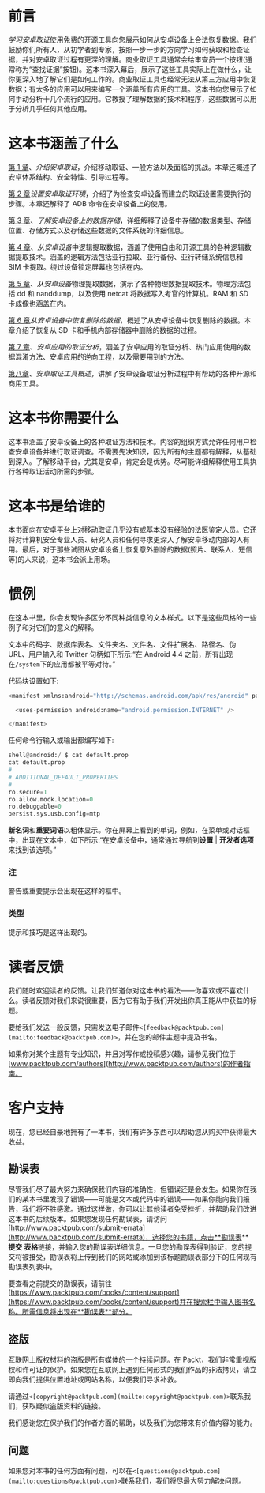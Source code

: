 # 前言

*学习安卓取证*使用免费的开源工具向您展示如何从安卓设备上合法恢复数据。我们鼓励你们所有人，从初学者到专家，按照一步一步的方向学习如何获取和检查证据，并对安卓取证过程有更深的理解。商业取证工具通常会给审查员一个按钮(通常称为“查找证据”按钮)。这本书深入幕后，展示了这些工具实际上在做什么，让你更深入地了解它们是如何工作的。商业取证工具也经常无法从第三方应用中恢复数据；有太多的应用可以用来编写一个涵盖所有应用的工具。这本书向您展示了如何手动分析十几个流行的应用。它教授了理解数据的技术和程序，这些数据可以用于分析几乎任何其他应用。

# 这本书涵盖了什么

[第 1 章](1.html "Chapter 1. Introducing Android Forensics")、*介绍安卓取证*，介绍移动取证、一般方法以及面临的挑战。本章还概述了安卓体系结构、安全特性、引导过程等。

[第 2 章](2.html "Chapter 2. Setting Up an Android Forensic Environment")*设置安卓取证环境*，介绍了为检查安卓设备而建立的取证设置需要执行的步骤。本章还解释了 ADB 命令在安卓设备上的使用。

[第 3 章](3.html "Chapter 3. Understanding Data Storage on Android Devices")、*了解安卓设备上的数据存储*，详细解释了设备中存储的数据类型、存储位置、存储方式以及存储这些数据的文件系统的详细信息。

[第 4 章](4.html "Chapter 4. Extracting Data Logically from Android Devices")、*从安卓设备*中逻辑提取数据，涵盖了使用自由和开源工具的各种逻辑数据提取技术。涵盖的逻辑方法包括亚行拉取、亚行备份、亚行转储系统信息和 SIM 卡提取。绕过设备锁定屏幕也包括在内。

[第 5 章](5.html "Chapter 5. Extracting Data Physically from Android Devices")、*从安卓设备*物理提取数据，演示了各种物理数据提取技术。物理方法包括 dd 和 nanddump，以及使用 netcat 将数据写入考官的计算机。RAM 和 SD 卡成像也涵盖在内。

[第 6 章](6.html "Chapter 6. Recovering Deleted Data from an Android Device")*从安卓设备中恢复删除的数据*，概述了从安卓设备中恢复删除的数据。本章介绍了恢复从 SD 卡和手机内部存储器中删除的数据的过程。

[第 7 章](7.html "Chapter 7. Forensic Analysis of Android Applications")、*安卓应用的取证分析*，涵盖了安卓应用的取证分析、热门应用使用的数据混淆方法、安卓应用的逆向工程，以及需要用到的方法。

[第八章](8.html "Chapter 8. Android Forensic Tools Overview")、*安卓取证工具概述*，讲解了安卓设备取证分析过程中有帮助的各种开源和商用工具。

# 这本书你需要什么

这本书涵盖了安卓设备上的各种取证方法和技术。内容的组织方式允许任何用户检查安卓设备并进行取证调查。不需要先决知识，因为所有的主题都有解释，从基础到深入。了解移动平台，尤其是安卓，肯定会是优势。尽可能详细解释使用工具执行各种取证活动所需的步骤。

# 这本书是给谁的

本书面向在安卓平台上对移动取证几乎没有或基本没有经验的法医鉴定人员。它还将对计算机安全专业人员、研究人员和任何寻求更深入了解安卓移动内部的人有用。最后，对于那些试图从安卓设备上恢复意外删除的数据(照片、联系人、短信等)的人来说，这本书会派上用场。

# 惯例

在这本书里，你会发现许多区分不同种类信息的文本样式。以下是这些风格的一些例子和对它们的意义的解释。

文本中的码字、数据库表名、文件夹名、文件名、文件扩展名、路径名、伪 URL、用户输入和 Twitter 句柄如下所示:“在 Android 4.4 之前，所有出现在`/system`下的应用都被平等对待。”

代码块设置如下:

```py
<manifest xmlns:android="http://schemas.android.com/apk/res/android" package="com.example.rohit">

  <uses-permission android:name="android.permission.INTERNET" />

</manifest>
```

任何命令行输入或输出都编写如下:

```py
shell@android:/ $ cat default.prop
cat default.prop
#
# ADDITIONAL_DEFAULT_PROPERTIES
#
ro.secure=1
ro.allow.mock.location=0
ro.debuggable=0
persist.sys.usb.config=mtp

```

**新名词**和**重要词语**以粗体显示。你在屏幕上看到的单词，例如，在菜单或对话框中，出现在文本中，如下所示:“在安卓设备中，通常通过导航到**设置** | **开发者选项**来找到该选项。”

### 注

警告或重要提示会出现在这样的框中。

### 类型

提示和技巧是这样出现的。

# 读者反馈

我们随时欢迎读者的反馈。让我们知道你对这本书的看法——你喜欢或不喜欢什么。读者反馈对我们来说很重要，因为它有助于我们开发出你真正能从中获益的标题。

要给我们发送一般反馈，只需发送电子邮件`<[feedback@packtpub.com](mailto:feedback@packtpub.com)>`，并在您的邮件主题中提及书名。

如果你对某个主题有专业知识，并且对写作或投稿感兴趣，请参见我们位于[www.packtpub.com/authors](http://www.packtpub.com/authors)的作者指南。

# 客户支持

现在，您已经自豪地拥有了一本书，我们有许多东西可以帮助您从购买中获得最大收益。

## 勘误表

尽管我们尽了最大努力来确保我们内容的准确性，但错误还是会发生。如果你在我们的某本书里发现了错误——可能是文本或代码中的错误——如果你能向我们报告，我们将不胜感激。通过这样做，你可以让其他读者免受挫折，并帮助我们改进这本书的后续版本。如果您发现任何勘误表，请访问[http://www.packtpub.com/submit-errata](http://www.packtpub.com/submit-errata)，选择您的书籍，点击**勘误表** **提交** **表格**链接，并输入您的勘误表详细信息。一旦您的勘误表得到验证，您的提交将被接受，勘误表将上传到我们的网站或添加到该标题勘误表部分下的任何现有勘误表列表中。

要查看之前提交的勘误表，请前往[https://www.packtpub.com/books/content/support](https://www.packtpub.com/books/content/support)并在搜索栏中输入图书名称。所需信息将出现在**勘误表**部分。

## 盗版

互联网上版权材料的盗版是所有媒体的一个持续问题。在 Packt，我们非常重视版权和许可证的保护。如果您在互联网上遇到任何形式的我们作品的非法拷贝，请立即向我们提供位置地址或网站名称，以便我们寻求补救。

请通过`<[copyright@packtpub.com](mailto:copyright@packtpub.com)>`联系我们，获取疑似盗版资料的链接。

我们感谢您在保护我们的作者方面的帮助，以及我们为您带来有价值内容的能力。

## 问题

如果您对本书的任何方面有问题，可以在`<[questions@packtpub.com](mailto:questions@packtpub.com)>`联系我们，我们将尽最大努力解决问题。